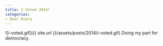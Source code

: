 ```yaml
---
title: I Voted 2014!
categories:
- Dear Diary
---
```


![i-voted.gif]({{ site.url }}/assets/posts/2014/i-voted.gif)
Doing my part for democracy.
